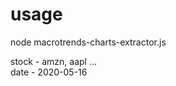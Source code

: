 # usage
node macrotrends-charts-extractor.js <stock> <date>

stock - amzn, aapl ...  
date - 2020-05-16
